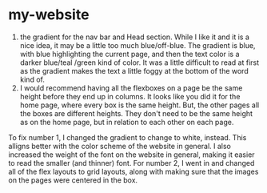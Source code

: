 # my-website
1. the gradient for the nav bar and Head section. While I like it and it is a nice idea, it may be a little too much blue/off-blue. The gradient is blue, with blue highlighting the current page, and then the text color is a darker blue/teal /green kind of color. It was a little difficult to read at first as the gradient makes the text a little foggy at the bottom of the word kind of.
2. I would recommend having all the flexboxes on a page be the same height before they end up in columns. It looks like you did it for the home page, where every box is the same height. But, the other pages all the boxes are different heights. They don't need to be the same height as on the home page, but in relation to each other on each page.


To fix number 1, I changed the gradient to change to white, instead. This alligns better with the color scheme of the website in general. I also increased the weight of the font on the website in general, making it easier to read the smaller (and thinner) font.
For number 2, I went in and changed all of the flex layouts to grid layouts, along with making sure that the images on the pages were centered in the box. 